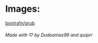 # Images:
[bootra1n/grub](/img/checkra1n/bootra1n/grub.png)  
  
###### Made with ♡ by Dudeamax99 and quiprr